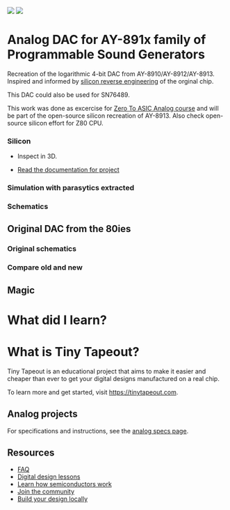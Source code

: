 ![](../../workflows/gds/badge.svg) ![](../../workflows/docs/badge.svg)

# Analog DAC for AY-891x family of Programmable Sound Generators

Recreation of the logarithmic 4-bit DAC from AY-8910/AY-8912/AY-8913. Inspired and informed by [silicon reverse engineering](https://github.com/lvd2/ay-3-8910_reverse_engineered) of the orginal chip.

This DAC could also be used for SN76489.

This work was done as excercise for [Zero To ASIC Analog course](https://zerotoasiccourse.com/#asic-def) and will be part of the open-source silicon recreation of AY-8913. Also check open-source silicon effort for Z80 CPU.

### Silicon

- Inspect in 3D.

- [Read the documentation for project](docs/info.md)

### Simulation with parasytics extracted

### Schematics



## Original DAC from the 80ies

### Original schematics

### Compare old and new


## Magic


# What did I learn?



# What is Tiny Tapeout?

Tiny Tapeout is an educational project that aims to make it easier and cheaper than ever to get your digital designs manufactured on a real chip.

To learn more and get started, visit https://tinytapeout.com.

## Analog projects

For specifications and instructions, see the [analog specs page](https://tinytapeout.com/specs/analog/).

## Resources

- [FAQ](https://tinytapeout.com/faq/)
- [Digital design lessons](https://tinytapeout.com/digital_design/)
- [Learn how semiconductors work](https://tinytapeout.com/siliwiz/)
- [Join the community](https://tinytapeout.com/discord)
- [Build your design locally](https://docs.google.com/document/d/1aUUZ1jthRpg4QURIIyzlOaPWlmQzr-jBn3wZipVUPt4)
